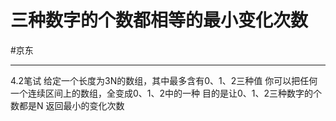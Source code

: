 # 三种数字的个数都相等的最小变化次数

#京东

---


4.2笔试
给定一个长度为3N的数组，其中最多含有0、1、2三种值
你可以把任何一个连续区间上的数组，全变成0、1、2中的一种
目的是让0、1、2三种数字的个数都是N
返回最小的变化次数